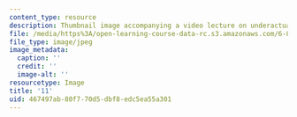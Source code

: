 ```yaml
---
content_type: resource
description: Thumbnail image accompanying a video lecture on underactuated robotics.
file: /media/https%3A/open-learning-course-data-rc.s3.amazonaws.com/6-832-underactuated-robotics-spring-2009/467497ab80f770d5dbf8edc5ea55a301_11.jpg
file_type: image/jpeg
image_metadata:
  caption: ''
  credit: ''
  image-alt: ''
resourcetype: Image
title: '11'
uid: 467497ab-80f7-70d5-dbf8-edc5ea55a301
---
```

